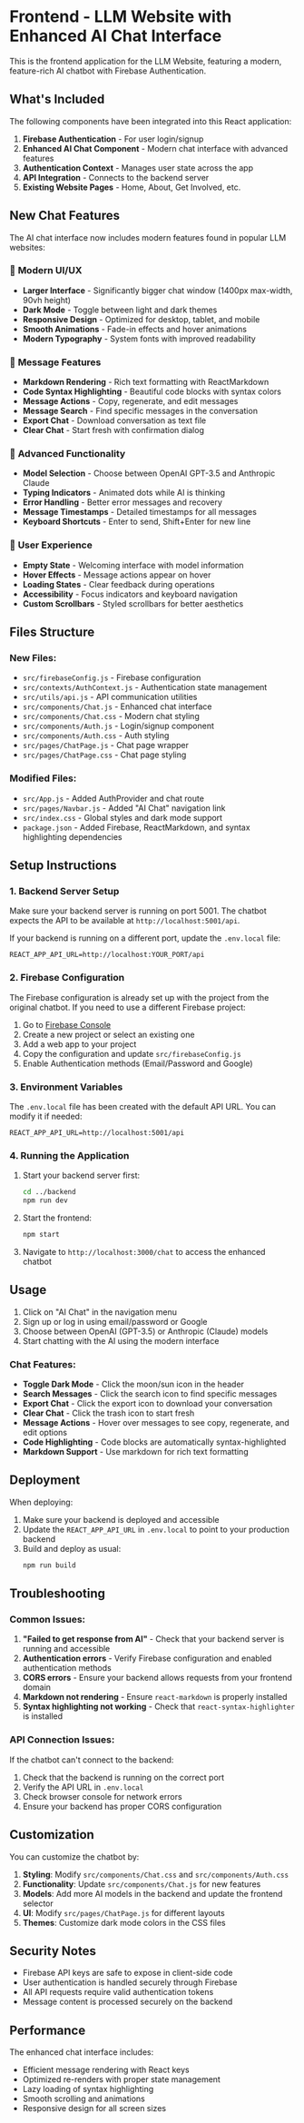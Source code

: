 # Frontend - LLM Website with Enhanced AI Chat Interface

This is the frontend application for the LLM Website, featuring a modern, feature-rich AI chatbot with Firebase Authentication.

## What's Included

The following components have been integrated into this React application:

1. **Firebase Authentication** - For user login/signup
2. **Enhanced AI Chat Component** - Modern chat interface with advanced features
3. **Authentication Context** - Manages user state across the app
4. **API Integration** - Connects to the backend server
5. **Existing Website Pages** - Home, About, Get Involved, etc.

## New Chat Features

The AI chat interface now includes modern features found in popular LLM websites:

### 🎨 **Modern UI/UX**
- **Larger Interface** - Significantly bigger chat window (1400px max-width, 90vh height)
- **Dark Mode** - Toggle between light and dark themes
- **Responsive Design** - Optimized for desktop, tablet, and mobile
- **Smooth Animations** - Fade-in effects and hover animations
- **Modern Typography** - System fonts with improved readability

### 💬 **Message Features**
- **Markdown Rendering** - Rich text formatting with ReactMarkdown
- **Code Syntax Highlighting** - Beautiful code blocks with syntax colors
- **Message Actions** - Copy, regenerate, and edit messages
- **Message Search** - Find specific messages in the conversation
- **Export Chat** - Download conversation as text file
- **Clear Chat** - Start fresh with confirmation dialog

### 🔧 **Advanced Functionality**
- **Model Selection** - Choose between OpenAI GPT-3.5 and Anthropic Claude
- **Typing Indicators** - Animated dots while AI is thinking
- **Error Handling** - Better error messages and recovery
- **Message Timestamps** - Detailed timestamps for all messages
- **Keyboard Shortcuts** - Enter to send, Shift+Enter for new line

### 🎯 **User Experience**
- **Empty State** - Welcoming interface with model information
- **Hover Effects** - Message actions appear on hover
- **Loading States** - Clear feedback during operations
- **Accessibility** - Focus indicators and keyboard navigation
- **Custom Scrollbars** - Styled scrollbars for better aesthetics

## Files Structure

### New Files:
- `src/firebaseConfig.js` - Firebase configuration
- `src/contexts/AuthContext.js` - Authentication state management
- `src/utils/api.js` - API communication utilities
- `src/components/Chat.js` - Enhanced chat interface
- `src/components/Chat.css` - Modern chat styling
- `src/components/Auth.js` - Login/signup component
- `src/components/Auth.css` - Auth styling
- `src/pages/ChatPage.js` - Chat page wrapper
- `src/pages/ChatPage.css` - Chat page styling

### Modified Files:
- `src/App.js` - Added AuthProvider and chat route
- `src/pages/Navbar.js` - Added "AI Chat" navigation link
- `src/index.css` - Global styles and dark mode support
- `package.json` - Added Firebase, ReactMarkdown, and syntax highlighting dependencies

## Setup Instructions

### 1. Backend Server Setup

Make sure your backend server is running on port 5001. The chatbot expects the API to be available at `http://localhost:5001/api`.

If your backend is running on a different port, update the `.env.local` file:
```
REACT_APP_API_URL=http://localhost:YOUR_PORT/api
```

### 2. Firebase Configuration

The Firebase configuration is already set up with the project from the original chatbot. If you need to use a different Firebase project:

1. Go to [Firebase Console](https://console.firebase.google.com/)
2. Create a new project or select an existing one
3. Add a web app to your project
4. Copy the configuration and update `src/firebaseConfig.js`
5. Enable Authentication methods (Email/Password and Google)

### 3. Environment Variables

The `.env.local` file has been created with the default API URL. You can modify it if needed:

```env
REACT_APP_API_URL=http://localhost:5001/api
```

### 4. Running the Application

1. Start your backend server first:
   ```bash
   cd ../backend
   npm run dev
   ```

2. Start the frontend:
   ```bash
   npm start
   ```

3. Navigate to `http://localhost:3000/chat` to access the enhanced chatbot

## Usage

1. Click on "AI Chat" in the navigation menu
2. Sign up or log in using email/password or Google
3. Choose between OpenAI (GPT-3.5) or Anthropic (Claude) models
4. Start chatting with the AI using the modern interface

### Chat Features:
- **Toggle Dark Mode** - Click the moon/sun icon in the header
- **Search Messages** - Click the search icon to find specific messages
- **Export Chat** - Click the export icon to download your conversation
- **Clear Chat** - Click the trash icon to start fresh
- **Message Actions** - Hover over messages to see copy, regenerate, and edit options
- **Code Highlighting** - Code blocks are automatically syntax-highlighted
- **Markdown Support** - Use markdown for rich text formatting

## Deployment

When deploying:

1. Make sure your backend is deployed and accessible
2. Update the `REACT_APP_API_URL` in `.env.local` to point to your production backend
3. Build and deploy as usual:
   ```bash
   npm run build
   ```

## Troubleshooting

### Common Issues:

1. **"Failed to get response from AI"** - Check that your backend server is running and accessible
2. **Authentication errors** - Verify Firebase configuration and enabled authentication methods
3. **CORS errors** - Ensure your backend allows requests from your frontend domain
4. **Markdown not rendering** - Ensure `react-markdown` is properly installed
5. **Syntax highlighting not working** - Check that `react-syntax-highlighter` is installed

### API Connection Issues:

If the chatbot can't connect to the backend:
1. Check that the backend is running on the correct port
2. Verify the API URL in `.env.local`
3. Check browser console for network errors
4. Ensure your backend has proper CORS configuration

## Customization

You can customize the chatbot by:

1. **Styling**: Modify `src/components/Chat.css` and `src/components/Auth.css`
2. **Functionality**: Update `src/components/Chat.js` for new features
3. **Models**: Add more AI models in the backend and update the frontend selector
4. **UI**: Modify `src/pages/ChatPage.js` for different layouts
5. **Themes**: Customize dark mode colors in the CSS files

## Security Notes

- Firebase API keys are safe to expose in client-side code
- User authentication is handled securely through Firebase
- All API requests require valid authentication tokens
- Message content is processed securely on the backend

## Performance

The enhanced chat interface includes:
- Efficient message rendering with React keys
- Optimized re-renders with proper state management
- Lazy loading of syntax highlighting
- Smooth scrolling and animations
- Responsive design for all screen sizes 